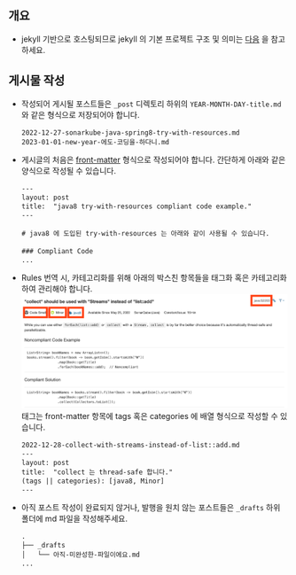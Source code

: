 ## 개요
- jekyll 기반으로 호스팅되므로 jekyll 의 기본 프로젝트 구조 및 의미는 [다음](https://jekyllrb-ko.github.io/docs/structure/) 을 참고하세요.  

## 게시물 작성
- 작성되어 게시될 포스트들은 `_post` 디렉토리 하위의 `YEAR-MONTH-DAY-title.md` 와 같은 형식으로 저장되어야 합니다.   
    ```
    2022-12-27-sonarkube-java-spring8-try-with-resources.md   
    2023-01-01-new-year-에도-코딩을-하다니.md
    ```
- 게시글의 처음은 [front-matter](https://jekyllrb-ko.github.io/docs/front-matter/) 형식으로 작성되어야 합니다. 간단하게 아래와 같은 양식으로 작성될 수 있습니다.
    ```
    ---
    layout: post
    title:  "java8 try-with-resources compliant code example."
    ---
    
    # java8 에 도입된 try-with-resources 는 아래와 같이 사용될 수 있습니다.
    
    ### Compliant Code
    ...
    ```
- Rules 번역 시, 카테고리화를 위해 아래의 박스친 항목들을 태그화 혹은 카테고리화 하여 관리해야 합니다.  
  ![guide-image](./document/images/transliate-guide.png)  
태그는 front-matter 항목에 tags 혹은 categories 에 배열 형식으로 작성할 수 있습니다.  
  ```
  2022-12-28-collect-with-streams-instead-of-list::add.md
  ---
  layout: post
  title:  "collect 는 thread-safe 합니다."
  (tags || categories): [java8, Minor]
  ---
  ```
- 아직 포스트 작성이 완료되지 않거나, 발행을 원치 않는 포스트들은 `_drafts` 하위 폴더에 md 파일을 작성해주세요.
  ```
  .
  ├── _drafts
  │   └── 아직-미완성한-파일이에요.md
  ...
  ```